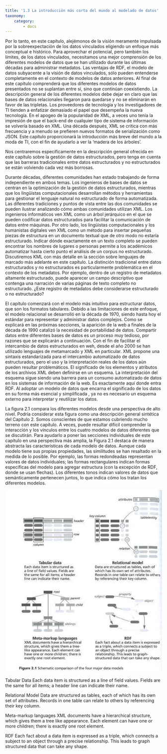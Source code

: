 ```yaml
---
title: '1.3 La introducción más corta del mundo al modelado de datos'
taxonomy:
    category:
        - docs
---
```


Por lo tanto, en este capítulo, alejémonos de la visión meramente impulsada por la sobreexpectación de los datos vinculados eligiendo un enfoque más conceptual e histórico. Para aprovechar el potencial, pero también los límites, de los datos vinculados, necesitamos una mejor comprensión de los diferentes modelos de datos que se han utilizado durante las últimas décadas para administrar metadatos. Las ventajas de RDF, el modelo de datos subyacente a la visión de datos vinculados, sólo pueden entenderse completamente en el contexto de modelos de datos anteriores. Al final de este capítulo comprenderá que los diferentes modelos de datos presentados no se suplantan entre sí, sino que continúan coexistiendo.
La descripción general de los diferentes modelos debe dejar en claro que las bases de datos relacionales llegaron para quedarse y no se eliminarán en favor de las tripletas. Los proveedores de tecnología y los investigadores de TI tienden a enfatizar demasiado el papel que desempeña la nueva tecnología. En el apogeo de la popularidad de XML, a veces uno tenía la impresión de que el back-end de cualquier tipo de sistema de información se volvería basado en XML. Una década después, XML se critica con más frecuencia y a menudo se prefieren nuevos formatos de serialización como JSON. Este capítulo proporcionará la introducción más breve del mundo a la moda de TI, con el fin de ayudarlo a ver la ‘madera de los árboles’.

Nos centraremos específicamente en la descripción general ofrecida en este capítulo sobre la gestión de datos estructurados, pero tenga en cuenta que las barreras tradicionales entre datos estructurados y no estructurados se están volviendo cada vez más borrosas.

Durante décadas, diferentes comunidades han estado trabajando de forma independiente en ambos temas. Los ingenieros de bases de datos se centran en la optimización de la gestión de datos estructurados, mientras que los lingüistas computacionales desarrollan métodos y herramientas para gestionar el lenguaje natural no estructurado de forma automatizada. Las diferentes tradiciones y puntos de vista entre las dos comunidades se pueden ilustrar analizando cómo ambas comunidades utilizan XML. Los ingenieros informáticos ven XML como un árbol jerárquico en el que se pueden codificar datos estructurados para facilitar la comunicación de datos entre máquinas. Por otro lado, los lingüistas computacionales y los humanistas digitales ven XML como un método para insertar pequeñas piezas de estructura en un documento textual que de otro modo no estaría estructurado.
Indicar dónde exactamente en un texto completo se pueden encontrar los nombres de lugares o personas permite a los académicos automatizar hasta cierto punto el análisis de un corpus no estructurado. Discutiremos KML con más detalle en la sección sobre lenguajes de marcado más adelante en este capítulo. La distinción tradicional entre datos estructurados y no estructurados es particularmente problemática en el contexto de los metadatos.
Por ejemplo, dentro de un registro de metadatos altamente estructurado, puede aparecer un campo descriptivo que contenga una narración de varias páginas de texto completo no estructurado. ¿Este registro de metadatos debe considerarse estructurado o no estructurado?

El capítulo comenzará con el modelo más intuitivo para estructurar datos, que son los formatos tabulares. Debido a las limitaciones de este enfoque, el modelo relacional se desarrolló en la década de 1970, siendo hasta hoy el estándar para representar y administrar datos complejos. Como se explicará en las próximas secciones, la aparición de la web a finales de la década de 1990 catalizó la necesidad de portabilidad de datos. Compartir datos entre diferentes bases de datos es un proceso muy tedioso, por razones que se explicarán a continuación. Con el fin de facilitar el intercambio de datos estructurados en weh, desde el año 2000 se han utilizado lenguajes de metamarcado y XML en particular. XML propone una sintaxis estandarizada para el intercambio automatizado de datos estructurados, pero el uso y la interpretación reales de los datos aún pueden resultar problemáticos. El significado de los elementos y atributos de los archivos XML deben definirse en un esquema. La interpretación del esquema sigue siendo una barrera para un consumo automatizado de datos en los sistemas de información de la web. Es exactamente aquí donde entra RDF. Al adoptar un modelo de datos que encarna el significado de los datos en su forma más esencial y simplificada , ya no es necesario un esquema externo para interpretar y reutilizar los datos.

La figura 2.1 compara los diferentes modelos desde una perspectiva de alto nivel. Podría considerar esta figura como una descripción general sintética del Capítulo 2. Somos conscientes de que estamos cubriendo mucho terreno con este capítulo. A veces, puede resultar difícil comprender la interacción y los vínculos entre los cuatro modelos de datos diferentes que se discutirán. Para ayudarlo a poner las secciones individuales de este capítulo en una perspectiva más amplia, la Figura 2.1 destaca de manera abstracta las características de cada modelo de datos. Aunque cada modelo tiene sus propias propiedades, las similitudes se han resaltado en la medida de lo posible. Por ejemplo, las formas redondeadas representan valores de datos individuales; las formas rectangulares indican formas específicas del modelo para agregar estructura (con la excepción de RDF, donde se usan flechas). Los diferentes tonos indican valores de datos que semánticamente pertenecen juntos, lo que indica cómo los tratan los diferentes modelos.



![](t2-1.png)

Tabular Data
Each data item is structured as a line of field values. Fields are the same for all items; a header line can indicate their name.


Relational Model
Data are structured as tables, each of which has its own set of attributes. Records in one table can relate to others by referencing their key column.

Meta-markup languages
XML documents have a hierarchical structure, which gives them a tree like appearance. Each element can have one or more children; there is exactly one root element.

RDF
Each fact about a data item is expressed as a triple, which connects a subject to an object through a precise relationship. This leads to graph structured data that can take any shape.
